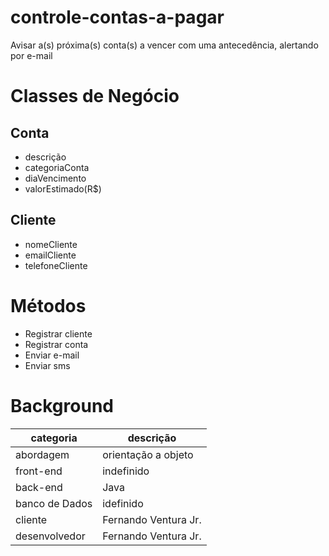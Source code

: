 # controle-contas-a-pagar
Avisar a(s) próxima(s) conta(s) a vencer com uma antecedência, alertando por e-mail

# Classes de Negócio
## Conta
* descrição
* categoriaConta
* diaVencimento
* valorEstimado(R$)
## Cliente
* nomeCliente
* emailCliente
* telefoneCliente

# Métodos
* Registrar cliente
* Registrar conta
* Enviar e-mail
* Enviar sms

# Background
| categoria      | descrição            |
|----------------|----------------------|
| abordagem      | orientação a objeto  |
| front-end      | indefinido           |
| back-end       | Java                 |
| banco de Dados | idefinido            |
| cliente        | Fernando Ventura Jr. |
| desenvolvedor  | Fernando Ventura Jr. |
